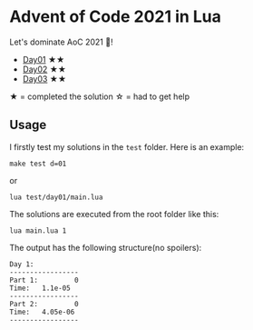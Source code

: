 # Advent of Code 2021 in Lua

Let's dominate AoC 2021 🎄!

- [Day01](./solution/day01/main.lua) ★★
- [Day02](./solution/day02/main.lua) ★★
- [Day03](./solution/day03/main.lua) ★★

★ = completed the solution
☆ = had to get help

## Usage

I firstly test my solutions in the `test` folder. Here is an example:

```shell
make test d=01
```

or

```shell
lua test/day01/main.lua
```

The solutions are executed from the root folder like this:

```shell
lua main.lua 1
```

The output has the following structure(no spoilers):

```
Day 1:
-----------------
Part 1:         0
Time:   1.1e-05
-----------------
Part 2:         0
Time:   4.05e-06
-----------------
```
